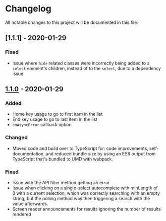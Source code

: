 # Changelog

All notable changes to this project will be documented in this file.

## [1.1.1] - 2020-01-29

### Fixed

-   Issue where `hide` related classes were incorrectly being added to a `select` element's children, instead of to the `select`, due to a dependency issue

## [1.1.0] - 2020-01-29

### Added

-   Home key usage to go to first item in the list
-   End key usage to go to last item in the list
-   `onAsyncError` callback option

### Changed

-   Moved code and build over to TypeScript for: code improvements, self-documentation, and reduced bundle size by using an ES6 output from TypeScript that's bundled to UMD with webpack.

### Fixed

-   Issue with the API filter method getting an error
-   Issue when clicking on a single-select autocomplete with minLength of 0 with a current selection, which was correctly searching with an empty string, but the polling method was then triggering a search with the value afterwards.
-   Screen reader announcements for results ignoring the number of results rendered

[1.1.0]: https://github.com/mynamesleon/aria-autocomplete/compare/v1.0.0...v1.1.0
